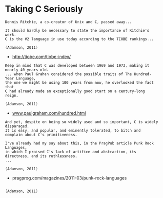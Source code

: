 # Taking C Seriously

```
Dennis Ritchie, a co-creator of Unix and C, passed away...

It should hardly be necessary to state the importance of Ritchie's work.
C is the #2 language in use today according to the TIOBE rankings...

(Adamson, 2011)
```
- http://tiobe.com/tiobe-index/

```
Keep in mind that C was developed between 1969 and 1973, making it nearly 40 years old.
... when Paul Grahan considered the possible traits of The Hundred-Year Language,
the one we might be using 100 years from now, he overlooked the fact that
C had already made an exceptionally good start on a century-long reign.

(Adamson, 2011)
```
- www.paulgraham.com/hundred.html

```
And yet, despite on being so widely used and so important, C is widely disparaged.
It is easy, and popular, and eminently tolerated, to bitch and complain about C's primitiveness.

I've already had my say about this, in the PragPub article Punk Rock Languages,
in which I praised C's lack of artifice and abstraction, its directness, and its ruthlessness.
...

(Adamson, 2011)
```
- pragprog.com/magazines/2011-03/punk-rock-languages

```

(Adamson, 2011)
```
